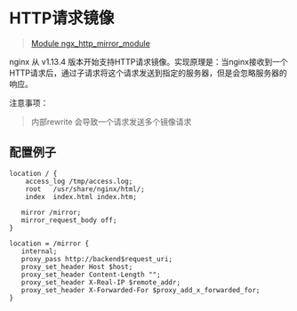 # HTTP请求镜像

> [Module ngx_http_mirror_module](http://nginx.org/en/docs/http/ngx_http_mirror_module.html)

nginx 从 v1.13.4 版本开始支持HTTP请求镜像。实现原理是：当nginx接收到一个HTTP请求后，通过子请求将这个请求发送到指定的服务器，但是会忽略服务器的响应。

注意事项：

> 内部rewrite 会导致一个请求发送多个镜像请求



## 配置例子

```nginx
location / {
    access_log /tmp/access.log;
    root   /usr/share/nginx/html/;
    index  index.html index.htm;

   mirror /mirror;
   mirror_request_body off;
}

location = /mirror {
   internal;
   proxy_pass http://backend$request_uri;
   proxy_set_header Host $host;
   proxy_set_header Content-Length "";
   proxy_set_header X-Real-IP $remote_addr;
   proxy_set_header X-Forwarded-For $proxy_add_x_forwarded_for;
}
```
